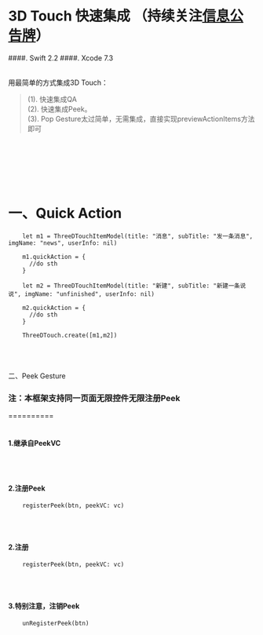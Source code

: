 # 3D Touch 快速集成 （持续关注[信息公告牌](https://github.com/CharlinFeng/Show)）
####. Swift 2.2
####. Xcode 7.3
<br/><br/>

用最简单的方式集成3D Touch：<br/>
> (1). 快速集成QA<br/>
> (2). 快速集成Peek。<br/>
> (3). Pop Gesture太过简单，无需集成，直接实现previewActionItems方法即可<br/>


<br/><br/><br/>
一、Quick Action
==========
        let m1 = ThreeDTouchItemModel(title: "消息", subTitle: "发一条消息", imgName: "news", userInfo: nil)
       
        m1.quickAction = {
          //do sth
        }
        
        let m2 = ThreeDTouchItemModel(title: "新建", subTitle: "新建一条说说", imgName: "unfinished", userInfo: nil)
        
        m2.quickAction = {
          //do sth
        }
        
        ThreeDTouch.create([m1,m2])

<br/><br/><br/>
二、Peek Gesture 

### 注：本框架支持同一页面无限控件无限注册Peek

==========
<br/><br/>
#### 1.继承自PeekVC
<br/><br/>
#### 2.注册Peek

        registerPeek(btn, peekVC: vc)
<br/><br/>
#### 2.注册

        registerPeek(btn, peekVC: vc)
        
<br/><br/>        
#### 3.特别注意，注销Peek

        unRegisterPeek(btn)

